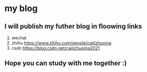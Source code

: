 # my blog

## I will publish my futher blog in floowing links

1. wechat
2. zhihu https://www.zhihu.com/people/caijizhuoma
3. csdn https://blog.csdn.net/caijizhuoma2021

## Hope you can study with me together :)
